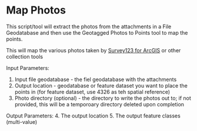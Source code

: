 # Map Photos

This script/tool will extract the photos from the attachments in a File Geodatabase and then use the Geotagged Photos to Points tool to map the points.

This will map the various photos taken by [Survey123 for ArcGIS](https://survey123.arcgis.com) or other collection tools

Input Parameters:
1. Input file geodatabase - the fiel geodatabase with the attachments
2. Output location - geodatabase or feature dataset you want to place the points in (for feature dataset, use 4326 as teh spatial reference)
3. Photo directory (optional) - the directory to write the photos out to; if not provided, this will be a temporoary directory deleted upon completion

Output Parameters:
4. The output location
5. The output feature classes (multi-value) 
